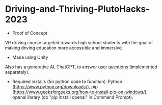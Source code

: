 # Driving-and-Thriving-PlutoHacks-2023
- Proof of Concept

VR driving course targeted towards high school students with the goal of making driving education more accessible and immersive.
- Made using Unity

Also has a generative AI, ChatGPT, to answer user questions (implemented separately).
- Required installs (for python code to function): Python (https://www.python.org/downloads/), pip (https://www.geeksforgeeks.org/how-to-install-pip-on-windows/), openai library (do "pip install openai" in Command Prompt).
